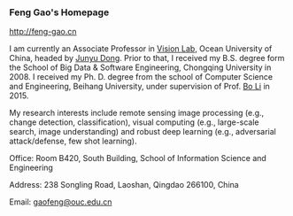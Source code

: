 ### Feng Gao's  Homepage

http://feng-gao.cn

I am currently an Associate Professor in [Vision Lab](http://ai-ouc.cn/), Ocean University of China, headed by [Junyu Dong](http://ai-ouc.cn/faculty/dongjy.html). Prior to that, I received my B.S. degree form the School of Big Data & Software Engineering, Chongqing University in 2008. I received my Ph. D. degree from the school of Computer Science and Engineering, Beihang University, under supervision of Prof. [Bo Li](http://scse.buaa.edu.cn/info/1078/5211.htm) in 2015.

My research interests include remote sensing image processing (e.g., change detection, classification), visual computing (e.g., large-scale search, image understanding) and robust deep learning (e.g., adversarial attack/defense, few shot learning).

Office: Room B420, South Building, School of Information Science and Engineering

Address: 238 Songling Road, Laoshan, Qingdao 266100, China

Email: gaofeng@ouc.edu.cn
